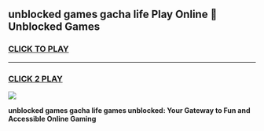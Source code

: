 
## unblocked games gacha life Play Online 👋 Unblocked Games
<h3>
<a href="https://premium.freeplayer.one?title=unblocked_games_gacha_life&ref=19F">CLICK TO PLAY</a></h3>
<hr>

<h3>
<a href="https://premium.freeplayer.one?title=unblocked_games_gacha_life&ref=19F">CLICK 2 PLAY</a>
  
</h3>

<a href="https://premium.freeplayer.one?title=unblocked_games_gacha_life&ref=19F"><img src="https://clearcache.store/games.png"></a>


**unblocked games gacha life games unblocked: Your Gateway to Fun and Accessible Online Gaming**
